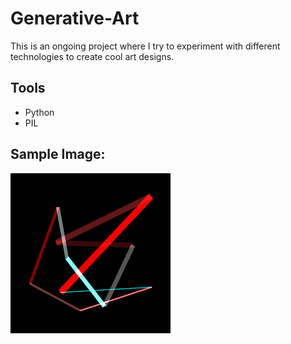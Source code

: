 # Generative-Art
This is an ongoing project where I try to experiment with different technologies to create cool art designs.

## Tools
 - Python
 - PIL

## Sample Image:
![title](Designs/art_1.png)
